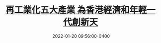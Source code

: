 ---
layout: post
title: <a href='https://www.master-insight.com/%e5%86%8d%e5%b7%a5%e6%a5%ad%e5%8c%96%e4%ba%94%e5%a4%a7%e7%94%a2%e6%a5%ad-%e7%82%ba%e9%a6%99%e6%b8%af%e7%b6%93%e6%bf%9f%e5%92%8c%e5%b9%b4%e8%bc%95%e4%b8%80%e4%bb%a3%e5%89%b5%e6%96%b0%e5%a4%a9/' target="_blank">再工業化五大產業 為香港經濟和年輕一代創新天</a> 
date:  2022-01-20 09:56:00-0400
description: 推動再工業化除了能提高香港創新及科技水平，也能為年輕人提供更廣闊的就業選擇及向上流機會，況且西方經濟研究早已發現，以創新科技帶動的製造業，比服務業更能提供向上流就業及在職學習機會，並能産生協同效應。
tags: Reindustrialization HongKong
categories: Chinese
---